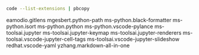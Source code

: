 ```bash
code --list-extensions | pbcopy
```
eamodio.gitlens
mgesbert.python-path
ms-python.black-formatter
ms-python.isort
ms-python.python
ms-python.vscode-pylance
ms-toolsai.jupyter
ms-toolsai.jupyter-keymap
ms-toolsai.jupyter-renderers
ms-toolsai.vscode-jupyter-cell-tags
ms-toolsai.vscode-jupyter-slideshow
redhat.vscode-yaml
yzhang.markdown-all-in-one